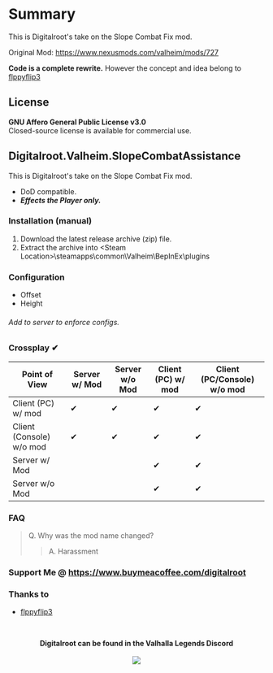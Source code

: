 # Summary
This is Digitalroot's take on the Slope Combat Fix mod.

Original Mod: https://www.nexusmods.com/valheim/mods/727

**Code is a complete rewrite.** However the concept and idea belong to [flppyflip3](https://www.nexusmods.com/valheim/users/8753980)

## License
**GNU Affero General Public License v3.0**  
Closed-source license is available for commercial use.

## Digitalroot.Valheim.SlopeCombatAssistance
This is Digitalroot's take on the Slope Combat Fix mod.
- DoD compatible.  
- **_Effects the Player only._**

### Installation (manual)
1. Download the latest release archive (zip) file.
1. Extract the archive into &lt;Steam Location&gt;\steamapps\common\Valheim\BepInEx\plugins

### Configuration 
- Offset
- Height

###### Add to server to enforce configs. 

### Crossplay <span class="checked">✔</span>
| Point of View            | Server w/ Mod                   | Server w/o Mod                  | Client (PC) w/ mod              | Client (PC/Console) w/o mod     |
| ---                      | ---                             | ---                             | ---                             | ---                             |
| Client (PC) w/ mod       | <span class="checked">✔</span> | <span class="checked">✔</span> | <span class="checked">✔</span> | <span class="checked">✔</span> |
| Client (Console) w/o mod | <span class="checked">✔</span> | <span class="checked">✔</span> | <span class="checked">✔</span> | <span class="checked">✔</span> |
| Server w/ Mod            |                                 |                                 | <span class="checked">✔</span> | <span class="checked">✔</span> |
| Server w/o Mod           |                                 |                                 | <span class="checked">✔</span> | <span class="checked">✔</span> |

### FAQ
> Q. Why was the mod name changed?
> > A. Harassment

### Support Me @ https://www.buymeacoffee.com/digitalroot

### Thanks to 
- <a href="https://www.nexusmods.com/valheim/users/8753980" target="_blank">flppyflip3</a>

<br />
<p align="center">
<b>Digitalroot can be found in the Valhalla Legends Discord</b><br /><br />
  <a href="https://discord.gg/SsMW3rm67u" target="_blank"><img src="https://digitalroot.net/img/vl/vl_logo_125x154.png"></a>
</p>
